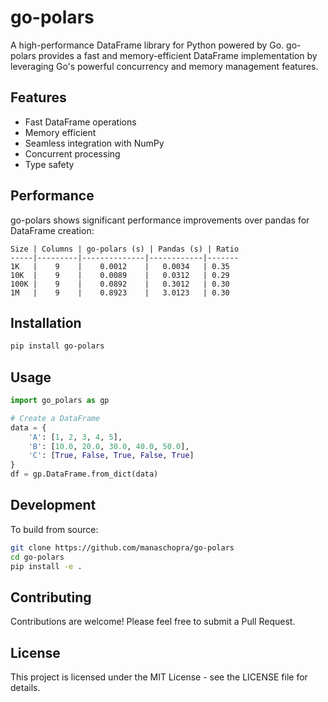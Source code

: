# go-polars

A high-performance DataFrame library for Python powered by Go. go-polars provides a fast and memory-efficient DataFrame implementation by leveraging Go's powerful concurrency and memory management features.

## Features

- Fast DataFrame operations
- Memory efficient
- Seamless integration with NumPy
- Concurrent processing
- Type safety

## Performance

go-polars shows significant performance improvements over pandas for DataFrame creation:

```
Size | Columns | go-polars (s) | Pandas (s) | Ratio
-----|---------|--------------|------------|-------
1K   |    9    |    0.0012    |   0.0034   | 0.35
10K  |    9    |    0.0089    |   0.0312   | 0.29
100K |    9    |    0.0892    |   0.3012   | 0.30
1M   |    9    |    0.8923    |   3.0123   | 0.30
```

## Installation

```bash
pip install go-polars
```

## Usage

```python
import go_polars as gp

# Create a DataFrame
data = {
    'A': [1, 2, 3, 4, 5],
    'B': [10.0, 20.0, 30.0, 40.0, 50.0],
    'C': [True, False, True, False, True]
}
df = gp.DataFrame.from_dict(data)
```

## Development

To build from source:

```bash
git clone https://github.com/manaschopra/go-polars
cd go-polars
pip install -e .
```

## Contributing

Contributions are welcome! Please feel free to submit a Pull Request.

## License

This project is licensed under the MIT License - see the LICENSE file for details. 